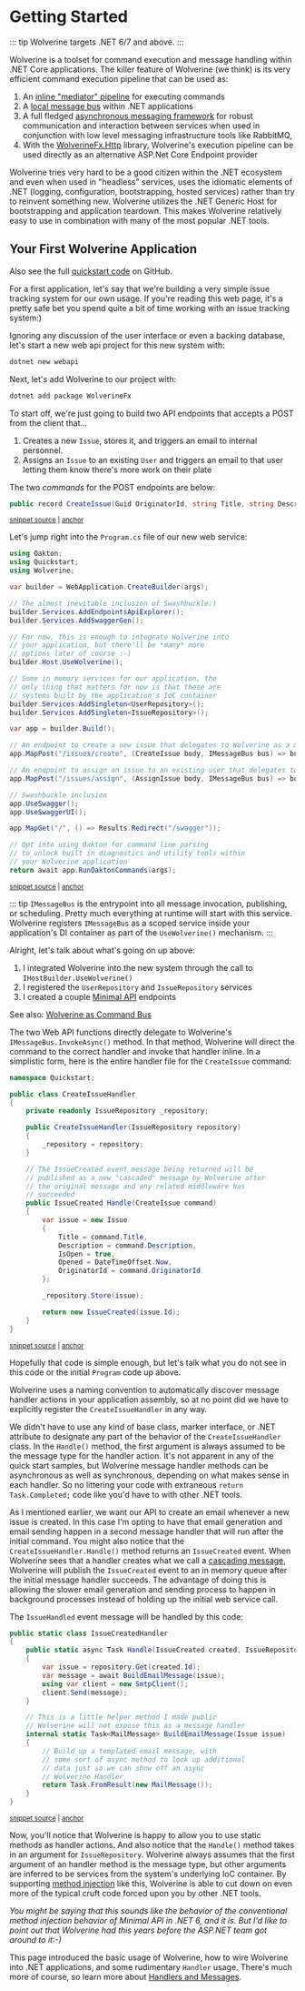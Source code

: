 # Getting Started

::: tip
Wolverine targets .NET 6/7 and above.
:::

Wolverine is a toolset for command execution and message handling within .NET Core applications.
The killer feature of Wolverine (we think) is its very efficient command execution pipeline that
can be used as:

1. An [inline "mediator" pipeline](/tutorials/mediator) for executing commands
2. A [local message bus](/guide/messaging/transports/local) within .NET applications
3. A full fledged [asynchronous messaging framework](/guide/messaging/introduction) for robust communication and interaction between services when used in conjunction with low level messaging infrastructure tools like RabbitMQ, 
4. With the [WolverineFx.Http](/guide/http/) library, Wolverine's execution pipeline can be used directly as an alternative ASP.Net Core Endpoint provider

Wolverine tries very hard to be a good citizen within the .NET ecosystem and even when used in
"headless" services, uses the idiomatic elements of .NET (logging, configuration, bootstrapping, hosted services)
rather than try to reinvent something new. Wolverine utilizes the .NET Generic Host for bootstrapping and application teardown.
This makes Wolverine relatively easy to use in combination with many of the most popular .NET tools.

## Your First Wolverine Application

Also see the full [quickstart code](https://github.com/JasperFx/wolverine/tree/main/src/Samples/Quickstart) on GitHub.

For a first application, let's say that we're building a very simple issue tracking system for
our own usage. If you're reading this web page, it's a pretty safe bet you spend quite a bit of time
working with an issue tracking system:)

Ignoring any discussion of the user interface or even a backing database, let's
start a new web api project for this new system with:

```bash
dotnet new webapi
```
Next, let's add Wolverine to our project with:

```bash
dotnet add package WolverineFx
```

To start off, we're just going to build two API endpoints that accepts
a POST from the client that...

1. Creates a new `Issue`, stores it, and triggers an email to internal personnel.
2. Assigns an `Issue` to an existing `User` and triggers an email to that user letting them know there's more work on their plate

The two *commands* for the POST endpoints are below:

<!-- snippet: sample_Quickstart_commands -->
<a id='snippet-sample_quickstart_commands'></a>
```cs
public record CreateIssue(Guid OriginatorId, string Title, string Description);
```
<sup><a href='https://github.com/JasperFx/wolverine/blob/main/src/Samples/Quickstart/CreateIssue.cs#L3-L7' title='Snippet source file'>snippet source</a> | <a href='#snippet-sample_quickstart_commands' title='Start of snippet'>anchor</a></sup>
<!-- endSnippet -->

Let's jump right into the `Program.cs` file of our new web service:

<!-- snippet: sample_Quickstart_Program -->
<a id='snippet-sample_quickstart_program'></a>
```cs
using Oakton;
using Quickstart;
using Wolverine;

var builder = WebApplication.CreateBuilder(args);

// The almost inevitable inclusion of Swashbuckle:)
builder.Services.AddEndpointsApiExplorer();
builder.Services.AddSwaggerGen();

// For now, this is enough to integrate Wolverine into
// your application, but there'll be *many* more
// options later of course :-)
builder.Host.UseWolverine();

// Some in memory services for our application, the
// only thing that matters for now is that these are
// systems built by the application's IoC container
builder.Services.AddSingleton<UserRepository>();
builder.Services.AddSingleton<IssueRepository>();

var app = builder.Build();

// An endpoint to create a new issue that delegates to Wolverine as a mediator
app.MapPost("/issues/create", (CreateIssue body, IMessageBus bus) => bus.InvokeAsync(body));

// An endpoint to assign an issue to an existing user that delegates to Wolverine as a mediator
app.MapPost("/issues/assign", (AssignIssue body, IMessageBus bus) => bus.InvokeAsync(body));

// Swashbuckle inclusion
app.UseSwagger();
app.UseSwaggerUI();

app.MapGet("/", () => Results.Redirect("/swagger"));

// Opt into using Oakton for command line parsing
// to unlock built in diagnostics and utility tools within
// your Wolverine application
return await app.RunOaktonCommands(args);
```
<sup><a href='https://github.com/JasperFx/wolverine/blob/main/src/Samples/Quickstart/Program.cs#L1-L43' title='Snippet source file'>snippet source</a> | <a href='#snippet-sample_quickstart_program' title='Start of snippet'>anchor</a></sup>
<!-- endSnippet -->

::: tip
`IMessageBus` is the entrypoint into all message invocation, publishing, or scheduling. Pretty much everything at runtime will start with this service. Wolverine
registers `IMessageBus` as a scoped service inside your application's DI container as part of the `UseWolverine()` mechanism.
:::

Alright, let's talk about what's going on up above:

1. I integrated Wolverine into the new system through the call to `IHostBuilder.UseWolverine()`
2. I registered the `UserRepository` and `IssueRepository` services
3. I created a couple [Minimal API](https://docs.microsoft.com/en-us/aspnet/core/fundamentals/minimal-apis?view=aspnetcore-6.0) endpoints

See also: [Wolverine as Command Bus](/guide/in-memory-bus)

The two Web API functions directly delegate to Wolverine's `IMessageBus.InvokeAsync()` method.
In that method, Wolverine will direct the command to the correct handler and invoke that handler
inline. In a simplistic form, here is the entire handler file for the `CreateIssue`
command:

<!-- snippet: sample_Quickstart_CreateIssueHandler -->
<a id='snippet-sample_quickstart_createissuehandler'></a>
```cs
namespace Quickstart;

public class CreateIssueHandler
{
    private readonly IssueRepository _repository;

    public CreateIssueHandler(IssueRepository repository)
    {
        _repository = repository;
    }

    // The IssueCreated event message being returned will be
    // published as a new "cascaded" message by Wolverine after
    // the original message and any related middleware has
    // succeeded
    public IssueCreated Handle(CreateIssue command)
    {
        var issue = new Issue
        {
            Title = command.Title,
            Description = command.Description,
            IsOpen = true,
            Opened = DateTimeOffset.Now,
            OriginatorId = command.OriginatorId
        };

        _repository.Store(issue);

        return new IssueCreated(issue.Id);
    }
}
```
<sup><a href='https://github.com/JasperFx/wolverine/blob/main/src/Samples/Quickstart/CreateIssueHandler.cs#L1-L35' title='Snippet source file'>snippet source</a> | <a href='#snippet-sample_quickstart_createissuehandler' title='Start of snippet'>anchor</a></sup>
<!-- endSnippet -->

Hopefully that code is simple enough, but let's talk what you do not see in this code or
the initial `Program` code up above.

Wolverine uses a naming convention to automatically discover message handler actions in your
application assembly, so at no point did we have to explicitly register the
`CreateIssueHandler` in any way.

We didn't have to use any kind of base class, marker interface, or .NET attribute to designate
any part of the behavior of the `CreateIssueHandler` class. In the `Handle()` method, the
first argument is always assumed to be the message type for the handler action. It's not apparent
in any of the quick start samples, but Wolverine message handler methods can be asynchronous as
well as synchronous, depending on what makes sense in each handler. So no littering your code
with extraneous `return Task.Completed;` code like you'd have to with other .NET tools.

As I mentioned earlier, we want our API to create an email whenever a new issue is created. In
this case I'm opting to have that email generation and email sending happen in a second
message handler that will run after the initial command. You might also notice that the `CreateIssueHandler.Handle()` method returns an `IssueCreated` event.
When Wolverine sees that a handler creates what we call a [cascading message](/guide/handlers/cascading), Wolverine will
publish the `IssueCreated` event to an in memory
queue after the initial message handler succeeds. The advantage of doing this is allowing the
slower email generation and sending process to happen in background processes instead of holding up
the initial web service call.

The `IssueHandled` event message will be handled by this code:

<!-- snippet: sample_Quickstart_IssueCreatedHandler -->
<a id='snippet-sample_quickstart_issuecreatedhandler'></a>
```cs
public static class IssueCreatedHandler
{
    public static async Task Handle(IssueCreated created, IssueRepository repository)
    {
        var issue = repository.Get(created.Id);
        var message = await BuildEmailMessage(issue);
        using var client = new SmtpClient();
        client.Send(message);
    }

    // This is a little helper method I made public
    // Wolverine will not expose this as a message handler
    internal static Task<MailMessage> BuildEmailMessage(Issue issue)
    {
        // Build up a templated email message, with
        // some sort of async method to look up additional
        // data just so we can show off an async
        // Wolverine Handler
        return Task.FromResult(new MailMessage());
    }
}
```
<sup><a href='https://github.com/JasperFx/wolverine/blob/main/src/Samples/Quickstart/IssueCreatedHandler.cs#L5-L29' title='Snippet source file'>snippet source</a> | <a href='#snippet-sample_quickstart_issuecreatedhandler' title='Start of snippet'>anchor</a></sup>
<!-- endSnippet -->

Now, you'll notice that Wolverine is happy to allow you to use static methods as
handler actions. And also notice that the `Handle()` method takes in an argument
for `IssueRepository`. Wolverine always assumes that the first argument of an handler
method is the message type, but other arguments are inferred to be services from the
system's underlying IoC container. By supporting [method injection](https://betterprogramming.pub/the-3-types-of-dependency-injection-141b40d2cebc) like this, Wolverine
is able to cut down on even more of the typical cruft code forced upon you by other .NET tools.

*You might be saying that this sounds like the behavior of the conventional method injection
behavior of Minimal API in .NET 6, and it is. But I'd like to point out that Wolverine had this
years before the ASP.NET team got around to it:-)*

This page introduced the basic usage of Wolverine, how to wire Wolverine
into .NET applications, and some rudimentary `Handler` usage. There's much more
of course, so learn more about [Handlers and Messages](/guide/handlers/).
